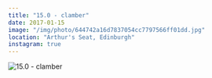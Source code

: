 ```yaml
---
title: "15.0 - clamber"
date: 2017-01-15
image: "/img/photo/644742a16d7837054cc7797566ff01dd.jpg"
location: "Arthur's Seat, Edinburgh"
instagram: true
---
```


![15.0 - clamber](/img/photo/644742a16d7837054cc7797566ff01dd.jpg)
